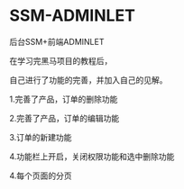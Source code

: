 # SSM-ADMINLET
<p> 后台SSM+前端ADMINLET
<p> 在学习完黑马项目的教程后，
<p> 自己进行了功能的完善，并加入自己的见解。
 <p>  1.完善了产品，订单的删除功能
 <p>  2.完善了产品，订单的编辑功能
 <p>  3.订单的新建功能
 <p>  4.功能栏上开启，关闭权限功能和选中删除功能
<p>  4.每个页面的分页
